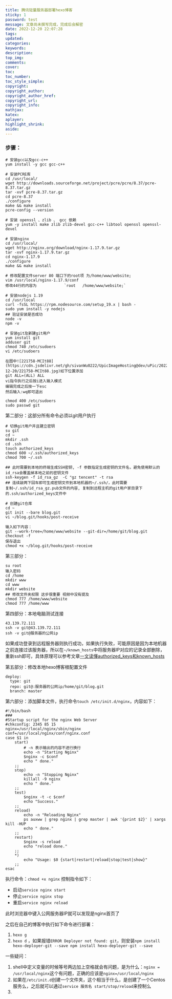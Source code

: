 ```yaml
---
title: 腾讯轻量服务器部署hexo博客
sticky: 1
password: test
message: 文章尚未撰写完成，完成后会解密
date: 2022-12-20 22:07:28
tags:
updated:
categories:
keywords:
description:
top_img:
comments:
cover:
toc:
toc_number:
toc_style_simple:
copyright:
copyright_author:
copyright_author_href:
copyright_url:
copyright_info:
mathjax:
katex:
aplayer:
highlight_shrink:
aside:
---
```



### 步骤：
```shell
# 安装gcc以及gcc-c++
yum install -y gcc gcc-c++

# 安装PCRE库
cd /usr/local/
wget http://downloads.sourceforge.net/project/pcre/pcre/8.37/pcre-8.37.tar.gz
tar -xvf pcre-8.37.tar.gz
cd pcre-8.37
./configure
make && make install
pcre-config --version

# 安装 openssl 、zlib 、 gcc 依赖
yum -y install make zlib zlib-devel gcc-c++ libtool openssl openssl-devel

# 安装nginx
cd /usr/local/
wget http://nginx.org/download/nginx-1.17.9.tar.gz
tar -xvf nginx-1.17.9.tar.gz
cd nginx-1.17.9
./configure
make && make install

# 修改配置文件server 80 端口下的root项 为/home/www/website;
vim /usr/local/nginx-1.17.9/conf
修改44行的内容为            `root   /home/www/website;`

# 安装nodejs 1.19
cd /usr/local
curl -fsSL https://rpm.nodesource.com/setup_19.x | bash -
sudo yum install -y nodejs
## 验证安装是否成功
node -v
npm -v

# 安装git及新建git用户
yum install git
adduser git
chmod 740 /etc/sudoers
vi /etc/sudoers

在图中![221758-MCIt88](https://cdn.jsdelivr.net/gh/sivanWu0222/UpicImageHosting@dev/uPic/2022-12-20/221758-MCIt88.jpg)如下位置添加
git ALL=(ALL) ALL
vi指令执行之后按i进入输入模式
编辑完成之后按一下esc
然后输入:wq即可退出

chmod 400 /etc/sudoers
sudo passwd git

```

第二部分：这部分所有命令必须以git用户执行
```shell
# 切换git用户并且建立密钥
su git
cd ~
mkdir .ssh
cd .ssh
touch authorized_keys
chmod 600 ~/.ssh/authorized_keys
chmod 700 ~/.ssh

## 此时需要到本地的终端生成SSH密钥, -f 参数指定生成密钥的文件名，避免使用默认的id_rsa会覆盖掉本地之前的密钥文件
ssh-keygen -f id_rsa_gz  -C "gz tencent" -t rsa
## 连续敲两下回车即可生成密钥文件到本地机器的~/.ssh/，此时需要
复制~/.ssh/id_rsa_gz.pub文件的内容, 复制到远程主机的git用户家目录下的.ssh/authorized_keys文件中

# 创建git仓库
cd ~
git init --bare blog.git
vi ~/blog.git/hooks/post-receive

输入如下内容：
git --work-tree=/home/www/website --git-dir=/home/git/blog.git checkout -f
保存退出
chmod +x ~/blog.git/hooks/post-receive
```

第三部分：
```shell
su root
输入密码
cd /home
mkdir www
cd www
mkdir website
## 修改文件夹权限 这步很重要 视频中没有提及
chmod 777 /home/www/website
chmod 777 /home/www
```

第四部分：本地电脑测试连接
```shell
43.139.72.111
ssh -v git@43.139.72.111
ssh -v git@服务器的公网ip
```
如果成功登录到远程服务器则执行成功，如果执行失败，可能原因是因为本地机器之前连接过该服务器，所以在`~/known_hosts`中将服务器IP对应的记录全部删除，重新ssh即可，具体原理可以参考文章[一文读懂authorized_keys和known_hosts](https://blog.csdn.net/qq_26400953/article/details/105145103)

第五部分：修改本地hexo博客根配置文件
```
deploy:
  type: git
  repo: git@:服务器的公网ip/home/git/blog.git
  branch: master
```

第六部分：添加脚本文件，执行命令`touch /etc/init.d/nginx`，内容如下：
```shell
#!/bin/bash
###
#Startup script for the nginx Web Server
#chkconfig: 2345 85 15
nginx=/usr/local/nginx/sbin/nginx
conf=/usr/local/nginx/conf/nginx.conf
case $1 in 
    start) 
        # -n 表示输出的内容不进行换行
        echo -n "Starting Nginx" 
        $nginx -c $conf 
        echo " done."
    ;;
    stop) 
        echo -n "Stopping Nginx" 
        killall -9 nginx 
        echo " done."
    ;;
    test) 
        $nginx -t -c $conf 
        echo "Success."
    ;;
    reload)
        echo -n "Reloading Nginx"
        ps auxww | grep nginx | grep master | awk '{print $2}' | xargs kill -HUP
        echo " done."
    ;;
    restart) 
        $nginx -s reload 
        echo "reload done."
    ;;
    *)
        echo "Usage: $0 {start|restart|reload|stop|test|show}"
    ;;
esac
```
执行命令：`chmod +x nginx`
控制指令如下：
- 启动`service nginx start`
- 停止`service nginx stop`
- 重启`service nginx reload`


此时浏览器中键入公网服务器IP就可以发现是nginx首页了


之后在自己的博客中执行如下命令进行部署：
1. `hexo g`
2. `hexo d` ，如果报错`ERROR Deployer not found: git`，则安装`npm install hexo-deployer-git --save npm install hexo-deployer-git --save`


一些疑问：
1. shell中定义变量的时候等号两边加上空格就会有问题，是为什么：`nginx = /usr/local/nginx`这个有问题，正确的应该是`nginx=/usr/local/nginx`
2. 如果在`/etc/init.d`创建一个文件夹，这个相当于什么，是创建了一个Centos服务么，之后就可以通过`service 服务名 start/stop/reload`来控制么
3. 